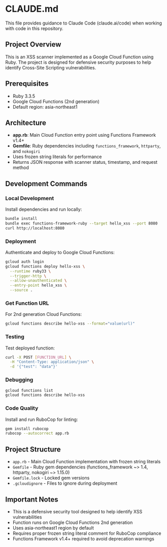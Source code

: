 # CLAUDE.md

This file provides guidance to Claude Code (claude.ai/code) when working with code in this repository.

## Project Overview

This is an XSS scanner implemented as a Google Cloud Function using Ruby. The project is designed for defensive security purposes to help identify Cross-Site Scripting vulnerabilities.

## Prerequisites

- Ruby 3.3.5
- Google Cloud Functions (2nd generation)
- Default region: asia-northeast1

## Architecture

- **app.rb**: Main Cloud Function entry point using Functions Framework v1.4+
- **Gemfile**: Ruby dependencies including `functions_framework`, `httparty`, and `nokogiri`
- Uses frozen string literals for performance
- Returns JSON response with scanner status, timestamp, and request method

## Development Commands

### Local Development
Install dependencies and run locally:
```bash
bundle install
bundle exec functions-framework-ruby --target hello_xss --port 8080
curl http://localhost:8080
```

### Deployment
Authenticate and deploy to Google Cloud Functions:
```bash
gcloud auth login
gcloud functions deploy hello-xss \
  --runtime ruby33 \
  --trigger-http \
  --allow-unauthenticated \
  --entry-point hello_xss \
  --source .
```

### Get Function URL
For 2nd generation Cloud Functions:
```bash
gcloud functions describe hello-xss --format="value(url)"
```

### Testing
Test deployed function:
```bash
curl -X POST [FUNCTION_URL] \
  -H "Content-Type: application/json" \
  -d '{"test": "data"}'
```

### Debugging
```bash
gcloud functions list
gcloud functions describe hello-xss
```

### Code Quality
Install and run RuboCop for linting:
```bash
gem install rubocop
rubocop --autocorrect app.rb
```

## Project Structure

- `app.rb` - Main Cloud Function implementation with frozen string literals
- `Gemfile` - Ruby gem dependencies (functions_framework ~> 1.4, httparty, nokogiri ~> 1.15.0)
- `Gemfile.lock` - Locked gem versions
- `.gcloudignore` - Files to ignore during deployment

## Important Notes

- This is a defensive security tool designed to help identify XSS vulnerabilities
- Function runs on Google Cloud Functions 2nd generation
- Uses asia-northeast1 region by default
- Requires proper frozen string literal comment for RuboCop compliance
- Functions Framework v1.4+ required to avoid deprecation warnings